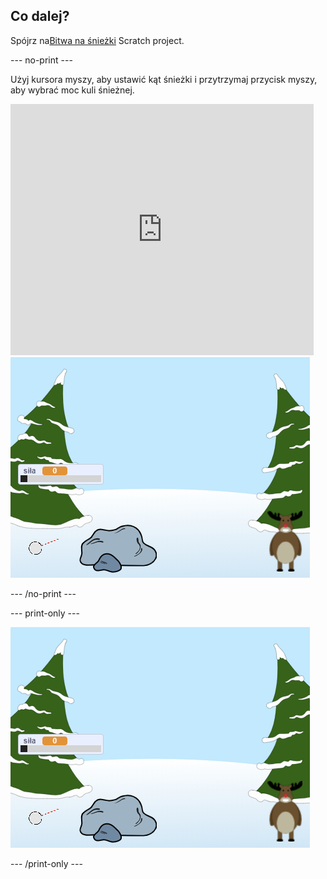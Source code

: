 ## Co dalej?

Spójrz na[Bitwa na śnieżki](https://projects.raspberrypi.org/en/projects/snowball-fight) Scratch project.

--- no-print ---

Użyj kursora myszy, aby ustawić kąt śnieżki i przytrzymaj przycisk myszy, aby wybrać moc kuli śnieżnej.

<div class="scratch-preview">
  <iframe allowtransparency="true" width="485" height="402" src="https://scratch.mit.edu/projects/embed/302159331/?autostart=true" frameborder="0" scrolling="no"></iframe>
  <img src="images/snow-final.png">
</div>

--- /no-print ---

--- print-only ---

![zrealizowany projekt](images/snow-final.png)

--- /print-only ---
